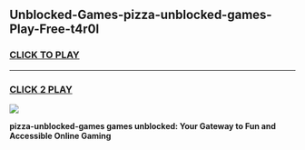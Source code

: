 
## Unblocked-Games-pizza-unblocked-games-Play-Free-t4r0l
<h3>
<a href="https://premium76.site?title=pizza-unblocked-games&ref=15A">CLICK TO PLAY</a></h3>
<hr>

<h3>
<a href="https://premium76.site?title=pizza-unblocked-games&ref=15A">CLICK 2 PLAY</a>
  
</h3>

<a href="https://premium76.site?title=pizza-unblocked-games&ref=15A"><img src="https://clearcache.store/games.png"></a>


**pizza-unblocked-games games unblocked: Your Gateway to Fun and Accessible Online Gaming**
